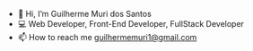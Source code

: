 - 👋 Hi, I’m Guilherme Muri dos Santos 
- 💻 Web Developer, Front-End Developer, FullStack Developer
- 📫 How to reach me guilhermemuri1@gmail.com
